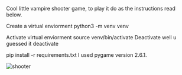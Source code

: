 Cool little vampire shooter game, to play it do as the instructions read below.

Create a virtual enviorment
python3 -m venv venv


Activate virtual enviorment
source venv/bin/activate
Deactivate well u guessed it deactivate


pip install -r requirements.txt
I used pygame version 2.6.1.




![shooter](https://github.com/user-attachments/assets/187e1e39-e918-4a6b-a2e6-a9def300fe86)
